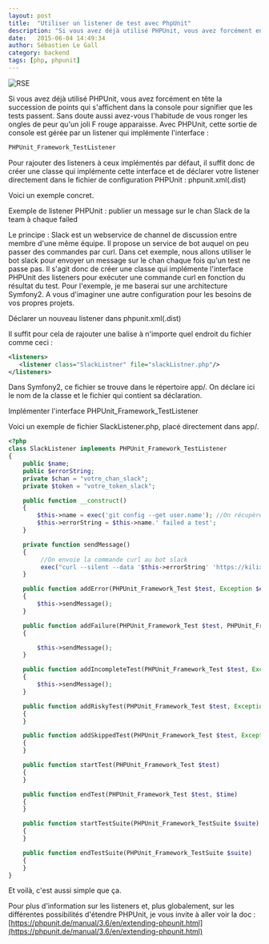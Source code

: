 ```yaml
---
layout: post
title:  "Utiliser un listener de test avec PhpUnit"
description: "Si vous avez déjà utilisé PHPUnit, vous avez forcément en tête la succession de points qui s'affichent dans la console pour signifier que les tests passent. Sans doute aussi avez-vous l'habitude de vous ronger les ongles de peur qu'un joli F rouge apparaisse."
date:   2015-06-04 14:49:34
author: Sébastien Le Gall
category: backend
tags: [php, phpunit]
---
```

![RSE](http://le-gall.net/seb/blog-php/wp-content/uploads/2014/09/logo1-600x267.jpg)

Si vous avez déjà utilisé PHPUnit, vous avez forcément en tête la succession de points qui s'affichent dans la console pour signifier que les tests passent. Sans doute aussi avez-vous l'habitude de vous ronger les ongles de peur qu'un joli F rouge apparaisse.  Avec PHPUnit, cette sortie de console est gérée par un listener qui implémente l'interface :

~~~ php
PHPUnit_Framework_TestListener
~~~

Pour rajouter des listeners à ceux implémentés par défaut, il suffit donc de créer une classe qui implémente cette interface et de déclarer votre listener directement dans le fichier de configuration PHPUnit : phpunit.xml(.dist)
<!--more-->
Voici un exemple concret.


Exemple de listener PHPUnit : publier un message sur le chan Slack de la team à chaque failed

Le principe :  Slack est un webservice de channel de discussion entre membre d'une même équipe. Il propose un service de bot auquel on peu passer des commandes par curl. Dans cet exemple, nous allons utiliser le bot slack pour envoyer un message sur le chan chaque fois qu'un test ne passe pas. Il s'agit donc de créer une classe qui implémente l'interface PHPUnit des listeners pour exécuter une commande curl en fonction du résultat du test. Pour l'exemple, je me baserai sur une architecture Symfony2. A vous d'imaginer une autre configuration pour les besoins de vos propres projets.

Déclarer un nouveau listener dans phpunit.xml(.dist)

Il suffit pour cela de rajouter une balise à n'importe quel endroit du fichier comme ceci :

~~~ xml
<listeners>
   <listener class="SlackListner" file="slackListner.php"/>
</listeners>
~~~

Dans Symfony2, ce fichier se trouve dans le répertoire app/. On déclare ici le nom de la classe et le fichier qui contient sa déclaration.

Implémenter l'interface PHPUnit_Framework_TestListener

Voici un exemple de fichier SlackListener.php, placé directement dans app/.

~~~ php
<?php
class SlackListener implements PHPUnit_Framework_TestListener
{
    public $name;
    public $errorString;
    private $chan = "votre_chan_slack";
    private $token = "votre_token_slack";

    public function __construct()
    {
        $this->name = exec('git config --get user.name'); //On récupère le nom d'utilisateur git
        $this->errorString = $this->name.' failed a test';
    }

    private function sendMessage()
    {
         //On envoie la commande curl au bot slack
         exec("curl --silent --data '$this->errorString' 'https://kilix.slack.com/services/hooks/slackbot?token=$token&channel=%23$chan'");  
    }

    public function addError(PHPUnit_Framework_Test $test, Exception $e, $time)
    {
        $this->sendMessage();
    }

    public function addFailure(PHPUnit_Framework_Test $test, PHPUnit_Framework_AssertionFailedError $e, $time)
    {

        $this->sendMessage();
    }

    public function addIncompleteTest(PHPUnit_Framework_Test $test, Exception $e, $time)
    {
        $this->sendMessage();
    }

    public function addRiskyTest(PHPUnit_Framework_Test $test, Exception $e, $time)
    {
    }

    public function addSkippedTest(PHPUnit_Framework_Test $test, Exception $e, $time)
    {
    }

    public function startTest(PHPUnit_Framework_Test $test)
    {
    }

    public function endTest(PHPUnit_Framework_Test $test, $time)
    {
    }

    public function startTestSuite(PHPUnit_Framework_TestSuite $suite)
    {
    }

    public function endTestSuite(PHPUnit_Framework_TestSuite $suite)
    {
    }
}

~~~

Et voilà, c'est aussi simple que ça.

Pour plus d'information sur les listeners et, plus globalement, sur les différentes possibilités d'étendre PHPUnit, je vous invite à aller voir la doc : [https://phpunit.de/manual/3.6/en/extending-phpunit.html](https://phpunit.de/manual/3.6/en/extending-phpunit.html)
